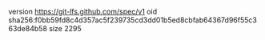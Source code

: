 version https://git-lfs.github.com/spec/v1
oid sha256:f0bb59fd8c4d357ac5f239735cd3dd01b5ed8cbfab64367d96f55c363de84b58
size 2295
